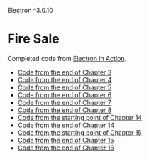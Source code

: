 Electron ^3.0.10

# Fire Sale

Completed code from [Electron in Action](http://bit.ly/electronjs).

- [Code from the end of Chapter 3](https://github.com/electron-in-action/firesale/tree/chapter-3)
- [Code from the end of Chapter 4](https://github.com/electron-in-action/firesale/tree/chapter-4)
- [Code from the end of Chapter 5](https://github.com/electron-in-action/firesale/tree/chapter-5)
- [Code from the end of Chapter 6](https://github.com/electron-in-action/firesale/tree/chapter-6)
- [Code from the end of Chapter 7](https://github.com/electron-in-action/firesale/tree/chapter-7)
- [Code from the end of Chapter 8](https://github.com/electron-in-action/firesale/tree/chapter-8)
- [Code from the starting point of Chapter 14](https://github.com/electron-in-action/firesale/tree/chapter-14-beginning)
- [Code from the end of Chapter 14](https://github.com/electron-in-action/firesale/tree/chapter-14-ending)
- [Code from the starting point of Chapter 15](https://github.com/electron-in-action/firesale/tree/chapter-15-beginning)
- [Code from the end of Chapter 15](https://github.com/electron-in-action/firesale/tree/chapter-15-ending)
- [Code from the end of Chapter 16](https://github.com/electron-in-action/firesale/tree/chapter-16-ending)